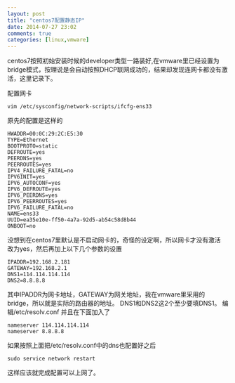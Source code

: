 ```yaml
---
layout: post
title: "centos7配置静态IP"
date: 2014-07-27 23:02
comments: true
categories: [linux,vmware]
---
```

centos7按照初始安装时候的developer类型一路装好,在vmware里已经设置为bridge模式，按理说是会自动按照DHCP联网成功的，结果却发现连网卡都没有激活，这里记录下。

<!-- more -->

配置网卡
```
vim /etc/sysconfig/network-scripts/ifcfg-ens33
```

原先的配置是这样的
```
HWADDR=00:0C:29:2C:E5:30
TYPE=Ethernet
BOOTPROTO=static
DEFROUTE=yes
PEERDNS=yes
PEERROUTES=yes
IPV4_FAILURE_FATAL=no
IPV6INIT=yes
IPV6_AUTOCONF=yes
IPV6_DEFROUTE=yes
IPV6_PEERDNS=yes
IPV6_PEERROUTES=yes
IPV6_FAILURE_FATAL=no
NAME=ens33
UUID=ea35e10e-ff50-4a7a-92d5-ab54c58d8b44
ONBOOT=no
```

没想到在centos7里默认是不启动网卡的，奇怪的设定啊，所以网卡才没有激活
改为yes，然后再加上以下几个参数的设置
```
IPADDR=192.168.2.181
GATEWAY=192.168.2.1
DNS1=114.114.114.114
DNS2=8.8.8.8
```

其中IPADDR为网卡地址，GATEWAY为网关地址，我在vmware里采用的bridge，所以就是实际的路由器的地址。
DNS1和DNS2这2个至少要填DNS1。
编辑/etc/resolv.conf
并且在下面加入了
```
nameserver 114.114.114.114
nameserver 8.8.8.8
```

如果按照上面把/etc/resolv.conf中的dns也配置好之后
```
sudo service network restart
```
这样应该就完成配置可以上网了。

